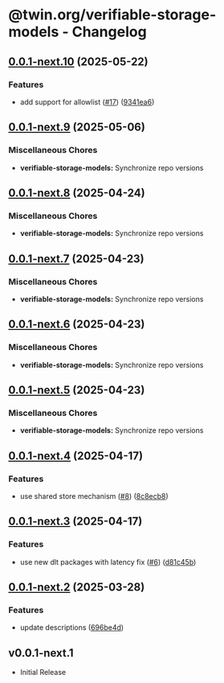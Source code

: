 # @twin.org/verifiable-storage-models - Changelog

## [0.0.1-next.10](https://github.com/twinfoundation/verifiable-storage/compare/verifiable-storage-models-v0.0.1-next.9...verifiable-storage-models-v0.0.1-next.10) (2025-05-22)


### Features

* add support for allowlist ([#17](https://github.com/twinfoundation/verifiable-storage/issues/17)) ([9341ea6](https://github.com/twinfoundation/verifiable-storage/commit/9341ea6b95dfbf2a5dc70a53e5979d7d0e8b2de6))

## [0.0.1-next.9](https://github.com/twinfoundation/verifiable-storage/compare/verifiable-storage-models-v0.0.1-next.8...verifiable-storage-models-v0.0.1-next.9) (2025-05-06)


### Miscellaneous Chores

* **verifiable-storage-models:** Synchronize repo versions

## [0.0.1-next.8](https://github.com/twinfoundation/verifiable-storage/compare/verifiable-storage-models-v0.0.1-next.7...verifiable-storage-models-v0.0.1-next.8) (2025-04-24)


### Miscellaneous Chores

* **verifiable-storage-models:** Synchronize repo versions

## [0.0.1-next.7](https://github.com/twinfoundation/verifiable-storage/compare/verifiable-storage-models-v0.0.1-next.6...verifiable-storage-models-v0.0.1-next.7) (2025-04-23)


### Miscellaneous Chores

* **verifiable-storage-models:** Synchronize repo versions

## [0.0.1-next.6](https://github.com/twinfoundation/verifiable-storage/compare/verifiable-storage-models-v0.0.1-next.5...verifiable-storage-models-v0.0.1-next.6) (2025-04-23)


### Miscellaneous Chores

* **verifiable-storage-models:** Synchronize repo versions

## [0.0.1-next.5](https://github.com/twinfoundation/verifiable-storage/compare/verifiable-storage-models-v0.0.1-next.4...verifiable-storage-models-v0.0.1-next.5) (2025-04-23)


### Miscellaneous Chores

* **verifiable-storage-models:** Synchronize repo versions

## [0.0.1-next.4](https://github.com/twinfoundation/verifiable-storage/compare/verifiable-storage-models-v0.0.1-next.3...verifiable-storage-models-v0.0.1-next.4) (2025-04-17)


### Features

* use shared store mechanism ([#8](https://github.com/twinfoundation/verifiable-storage/issues/8)) ([8c8ecb8](https://github.com/twinfoundation/verifiable-storage/commit/8c8ecb83d32431952c594ea23d37040991f5b4d3))

## [0.0.1-next.3](https://github.com/twinfoundation/verifiable-storage/compare/verifiable-storage-models-v0.0.1-next.2...verifiable-storage-models-v0.0.1-next.3) (2025-04-17)


### Features

* use new dlt packages with latency fix ([#6](https://github.com/twinfoundation/verifiable-storage/issues/6)) ([d81c45b](https://github.com/twinfoundation/verifiable-storage/commit/d81c45bce035864a41bbd498815169d7257fbcb8))

## [0.0.1-next.2](https://github.com/twinfoundation/verifiable-storage/compare/verifiable-storage-models-v0.0.1-next.1...verifiable-storage-models-v0.0.1-next.2) (2025-03-28)


### Features

* update descriptions ([696be4d](https://github.com/twinfoundation/verifiable-storage/commit/696be4d253183375d4c96e5b74eca0c814fe2fd1))

## v0.0.1-next.1

- Initial Release
